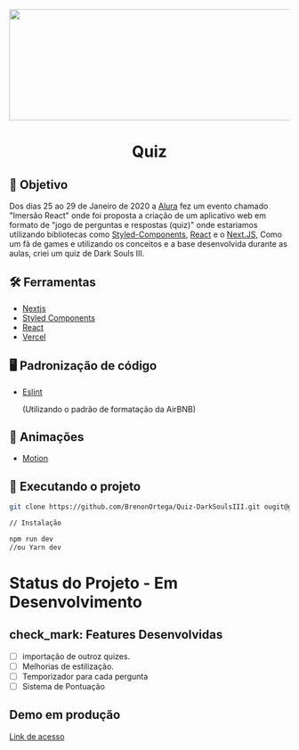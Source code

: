 <div align="center">
	<img src="https://media.gamestop.com/i/gamestop/dark-souls-3-logo/dark-souls-3.png" width="800" height="200"/>
	<h1>Quiz</h1>
</div>

## :dart: Objetivo

Dos dias 25 ao 29 de Janeiro de 2020 a [Alura](https://www.alura.com.br/) fez um evento chamado "Imersão React" onde foi proposta a criação de um aplicativo web em formato de "jogo de perguntas e respostas (quiz)" onde estariamos utilizando bibliotecas como [Styled-Components](https://styled-components.com/), [React](https://pt-br.reactjs.org/) e o [Next.JS](https://nextjs.org/), Como um fã de games e utilizando os conceitos e a base desenvolvida durante as aulas, criei um quiz de Dark Souls III.

## :hammer_and_wrench: Ferramentas

-   [Nextjs](https://nextjs.org/)
-   [Styled Components](https://styled-components.com)
-   [React](https://pt-br.reactjs.org/)
-   [Vercel](https://vercel.com)

## :desktop_computer: Padronização de código

-   [Eslint](https://eslint.org/) <p>(Utilizando o padrão de formatação da AirBNB)</p>


## :art: Animações

-   [Motion](https://www.framer.com/motion/)

## :rocket: Executando o projeto

```bash
git clone https://github.com/BrenonOrtega/Quiz-DarkSoulsIII.git ougit@github.com:BrenonOrtega/Quiz-DarkSoulsIII.git

// Instalação

npm run dev
//ou Yarn dev
```

# Status do Projeto - Em Desenvolvimento


## check_mark: Features Desenvolvidas

-   [ ] importação de outroz quizes.
-   [ ] Melhorias de estilização.
-   [ ] Temporizador para cada pergunta
-   [ ] Sistema de Pontuação

## Demo em produção

[Link de acesso](https://imersao-react-project.brenonortega.vercel.app/)
